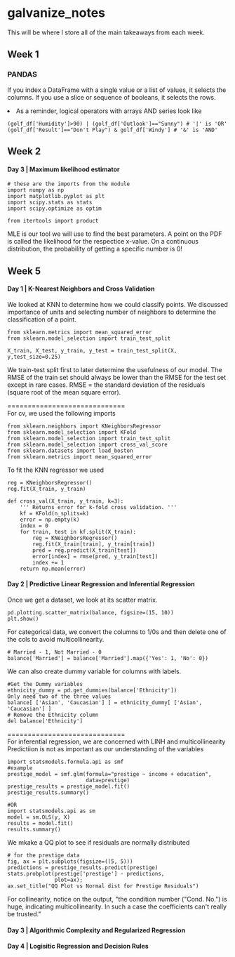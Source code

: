 # galvanize_notes
This will be where I store all of the main takeaways from each week.

## Week 1
### PANDAS
If you index a DataFrame with a single value or a list of values, it selects the columns.
If you use a slice or sequence of booleans, it selects the rows. 
<li> As a reminder, logical operators with arrays AND series look like</li>

```
(golf_df['Humidity']>90) | (golf_df['Outlook']=="Sunny") # '|' is 'OR'
(golf_df['Result']=="Don't Play") & golf_df['Windy'] # '&' is 'AND'
```

## Week 2
#### Day 3 | Maximum likelihood estimator

```
# these are the imports from the module
import numpy as np
import matplotlib.pyplot as plt
import scipy.stats as stats
import scipy.optimize as optim

from itertools import product
```
MLE is our tool we will use to find the best parameters.
A point on the PDF is called the likelihood for the respectice x-value. On a continuous distribution, the probability of getting a specific number is 0!


## Week 5
#### Day 1 | K-Nearest Neighbors and Cross Validation
We looked at KNN to determine how we could classify points. We discussed importance of units and selecting number of neighbors to determine the classification of a point.
```
from sklearn.metrics import mean_squared_error
from sklearn.model_selection import train_test_split

X_train, X_test, y_train, y_test = train_test_split(X, y,test_size=0.25)
```
We train-test split first to later determine the usefulness of our model.
The RMSE of the train set should always be lower than the RMSE for the test set except in rare cases.
RMSE = the standard deviation of the residuals (square root of the mean square error).

=============================    
For cv, we used the following imports
```
from sklearn.neighbors import KNeighborsRegressor
from sklearn.model_selection import KFold
from sklearn.model_selection import train_test_split
from sklearn.model_selection import cross_val_score
from sklearn.datasets import load_boston
from sklearn.metrics import mean_squared_error
```
To fit the KNN regressor we used
```
reg = KNeighborsRegressor()
reg.fit(X_train, y_train)

def cross_val(X_train, y_train, k=3):
    ''' Returns error for k-fold cross validation. '''
    kf = KFold(n_splits=k)
    error = np.empty(k)
    index = 0
    for train, test in kf.split(X_train):
        reg = KNeighborsRegressor()
        reg.fit(X_train[train], y_train[train])
        pred = reg.predict(X_train[test])
        error[index] = rmse(pred, y_train[test])
        index += 1
    return np.mean(error)
```

#### Day 2 | Predictive Linear Regression and Inferential Regression
Once we get a dataset, we look at its scatter matrix.
```
pd.plotting.scatter_matrix(balance, figsize=(15, 10))
plt.show()
```
For categorical data, we convert the columns to 1/0s and then delete one of the cols to avoid multicollinearity.
```
# Married - 1, Not Married - 0
balance['Married'] = balance['Married'].map({'Yes': 1, 'No': 0})
```
We can also create dummy variable for columns with labels.
```
#Get the Dummy variables
ethnicity_dummy = pd.get_dummies(balance['Ethnicity'])
Only need two of the three values
balance[ ['Asian', 'Caucasian'] ] = ethnicity_dummy[ ['Asian', 'Caucasian'] ]
# Remove the Ethnicity column
del balance['Ethnicity']
```
=============================    
For inferential regression, we are concerned with LINH and multicollinearity
Predictiion is not as important as our understanding of the variables
```
import statsmodels.formula.api as smf
#example
prestige_model = smf.glm(formula="prestige ~ income + education",
                         data=prestige)
prestige_results = prestige_model.fit()
prestige_results.summary()

#OR
import statsmodels.api as sm
model = sm.OLS(y, X)
results = model.fit()
results.summary()
```
We mkake a QQ plot to see if residuals are normally distributed
```
# for the prestige data
fig, ax = plt.subplots(figsize=((5, 5)))
predictions = prestige_results.predict(prestige)
stats.probplot(prestige['prestige'] - predictions,
               plot=ax);
ax.set_title("QQ Plot vs Normal dist for Prestige Residuals")
```
For collinearity, notice on the output, "the condition number ("Cond. No.") is huge, indicating multicollinearity. In such a case the coefficients can't really be trusted."
#### Day 3 | Algorithmic Complexity and Regularized Regression
#### Day 4 | Logisitic Regression and Decision Rules

